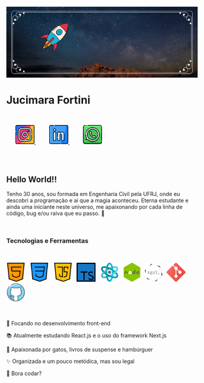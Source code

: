 ![capa](./assets/capaREADME.png)

# Jucimara Fortini

</br>
<p>
    &nbsp;&nbsp;&nbsp;&nbsp;&nbsp;
    <a href="https://www.instagram.com/jucimarafortini/" target="_blank">
        <img src="./assets/logoInstagram.png" height=50 />
    </a>
    &nbsp;&nbsp;&nbsp;&nbsp;&nbsp;&nbsp;&nbsp;&nbsp;
    <a href="https://www.linkedin.com/in/jucimara-alves-fortini-78b7bb196/" target="_blank">
        <img src="./assets/logoLinkedin.png" height=50 />
    </a>
    &nbsp;&nbsp;&nbsp;&nbsp;&nbsp;&nbsp;&nbsp;&nbsp;
    <a href="https://wa.me/5522981480391" target="_blank">
        <img src="./assets/logoWhatsapp.png" height=50 />
    </a>
</p>

</br>
</br>

## Hello World!!

Tenho 30 anos, sou formada em Engenharia Civil pela UFRJ, onde eu descobri a programação e aí que a magia aconteceu. Eterna estudante e ainda uma iniciante neste universo, me apaixonando por cada linha de código, bug e/ou raiva que eu passo. 💖

</br>

### Tecnologias e Ferramentas

</br>
<p>
    <img src="./assets/logoHTML5.png" height=50 title="HTML5" />&nbsp;&nbsp;
    <img src="./assets/logoCSS3.png" height=50 title="CSS3" />&nbsp;&nbsp;
    <img src="./assets/logoJavaScript.png" height=50 title="JavaScript" />&nbsp;&nbsp;
    <img src="./assets/coolTypescript.png" height=50 title="TypeScript" />&nbsp;&nbsp;
    <img src="./assets/logoReactjs.png" height=50 title="React.js" />&nbsp;&nbsp;
    <img src="./assets/logoNodejs.png" height=50 title="Node.js" />&nbsp;&nbsp;
    <img src="./assets/logoNextjs.png" height=50 title="Next.js" />&nbsp;&nbsp;
    <img src="./assets/logoGit.png" height=50 title="Git" />&nbsp;&nbsp;
    <img src="./assets/logoGitHub.png" height=50 title="GitHub" />
</p>
</br>

🎯 Focando no desenvolvimento front-end

📚 Atualmente estudando React.js e o uso do framework Next.js

💙 Apaixonada por gatos, livros de suspense e hambúrguer

✨ Organizada e um pouco metódica, mas sou legal

🚀 Bora codar?





